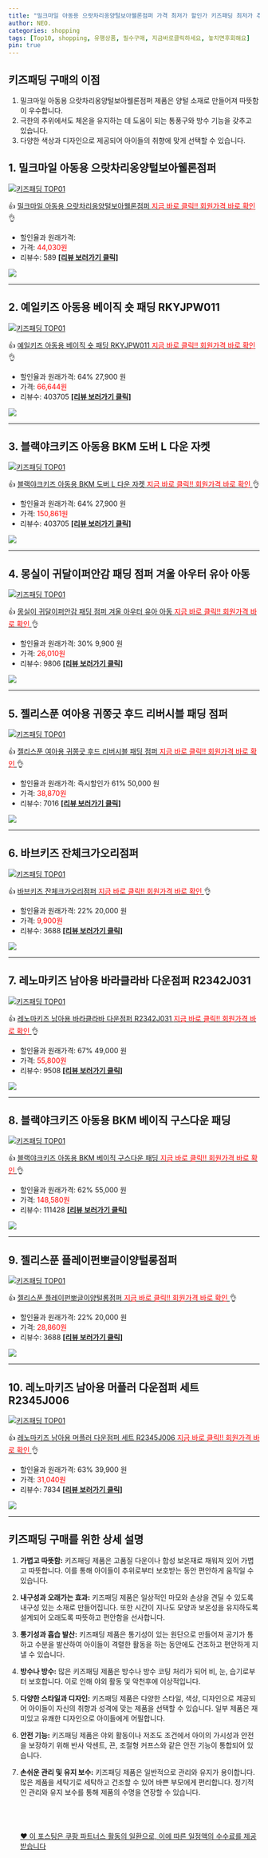 ```yaml
---
title: "밀크마일 아동용 으랏차리옹양털보아웰론점퍼 가격 최저가 할인가 키즈패딩 최저가 추천 제품 비교"
author: NEO.
categories: shopping
tags: [Top10, shopping, 유행상품, 필수구매, 지금바로클릭하세요, 놓치면후회해요]
pin: true
---
```

## 키즈패딩 구매의 이점
1. 밀크마일 아동용 으랏차리옹양털보아웰론점퍼 제품은 양털 소재로 만들어져 따뜻함이 우수합니다.
2. 극한의 추위에서도 체온을 유지하는 데 도움이 되는 통풍구와 방수 기능을 갖추고 있습니다.
3. 다양한 색상과 디자인으로 제공되어 아이들의 취향에 맞게 선택할 수 있습니다.

   

## 1. 밀크마일 아동용 으랏차리옹양털보아웰론점퍼

[![키즈패딩 TOP01](https://thumbnail7.coupangcdn.com/thumbnails/remote/490x490ex/image/vendor_inventory/e12d/a7244e29ae731667ad71ce2e180ac6bfeba73bb68a328467b28015b083f3.jpg)](https://link.coupang.com/re/AFFSDP?lptag=AF3617701&subid=GithubCoopas&pageKey=6708853573&traceid=V0-153&itemId=15567420380&vendorItemId=87199886921)


👍 [밀크마일 아동용 으랏차리옹양털보아웰론점퍼 <font color=red> 지금 바로 클릭!! 회원가격 바로 확인 </font> ](https://link.coupang.com/re/AFFSDP?lptag=AF3617701&subid=GithubCoopas&pageKey=6708853573&traceid=V0-153&itemId=15567420380&vendorItemId=87199886921) 👌 


- 할인율과 원래가격: 
- 가격: <span style='color:red'>44,030원</span>
- 리뷰수: 589  [**[리뷰 보러가기 클릭]**](https://link.coupang.com/re/AFFSDP?lptag=AF3617701&subid=GithubCoopas&pageKey=6708853573&traceid=V0-153&itemId=15567420380&vendorItemId=87199886921)

[![](/discount_price.png)](https://link.coupang.com/re/AFFSDP?lptag=AF3617701&subid=GithubCoopas&pageKey=6708853573&traceid=V0-153&itemId=15567420380&vendorItemId=87199886921)

---


   

## 2. 예일키즈 아동용 베이직 숏 패딩 RKYJPW011

[![키즈패딩 TOP01](https://thumbnail8.coupangcdn.com/thumbnails/remote/490x490ex/image/retail/images/2023/11/09/17/8/187cd85d-1ea9-4751-b8f7-39229212ef28.jpg)](https://link.coupang.com/re/AFFSDP?lptag=AF3617701&subid=GithubCoopas&pageKey=7694183270&traceid=V0-153&itemId=20650885875&vendorItemId=87723938438)


👍 [예일키즈 아동용 베이직 숏 패딩 RKYJPW011 <font color=red> 지금 바로 클릭!! 회원가격 바로 확인 </font> ](https://link.coupang.com/re/AFFSDP?lptag=AF3617701&subid=GithubCoopas&pageKey=7694183270&traceid=V0-153&itemId=20650885875&vendorItemId=87723938438) 👌 


- 할인율과 원래가격: 64%  27,900   원
- 가격: <span style='color:red'>66,644원</span>
- 리뷰수: 403705  [**[리뷰 보러가기 클릭]**](https://link.coupang.com/re/AFFSDP?lptag=AF3617701&subid=GithubCoopas&pageKey=7694183270&traceid=V0-153&itemId=20650885875&vendorItemId=87723938438)

[![](/discount_price.png)](https://link.coupang.com/re/AFFSDP?lptag=AF3617701&subid=GithubCoopas&pageKey=7694183270&traceid=V0-153&itemId=20650885875&vendorItemId=87723938438)

---


   

## 3. 블랙야크키즈 아동용 BKM 도버 L 다운 자켓

[![키즈패딩 TOP01](https://thumbnail9.coupangcdn.com/thumbnails/remote/490x490ex/image/retail/images/1507926920578171-ec18511c-53db-4184-b9f4-2114c7aeb7c1.jpg)](https://link.coupang.com/re/AFFSDP?lptag=AF3617701&subid=GithubCoopas&pageKey=7547941576&traceid=V0-153&itemId=19857331238&vendorItemId=87186898629)


👍 [블랙야크키즈 아동용 BKM 도버 L 다운 자켓 <font color=red> 지금 바로 클릭!! 회원가격 바로 확인 </font> ](https://link.coupang.com/re/AFFSDP?lptag=AF3617701&subid=GithubCoopas&pageKey=7547941576&traceid=V0-153&itemId=19857331238&vendorItemId=87186898629) 👌 


- 할인율과 원래가격: 64%  27,900   원
- 가격: <span style='color:red'>150,861원</span>
- 리뷰수: 403705  [**[리뷰 보러가기 클릭]**](https://link.coupang.com/re/AFFSDP?lptag=AF3617701&subid=GithubCoopas&pageKey=7547941576&traceid=V0-153&itemId=19857331238&vendorItemId=87186898629)

[![](/discount_price.png)](https://link.coupang.com/re/AFFSDP?lptag=AF3617701&subid=GithubCoopas&pageKey=7547941576&traceid=V0-153&itemId=19857331238&vendorItemId=87186898629)

---


   

## 4. 몽실이 귀달이퍼안감 패딩 점퍼 겨울 아우터 유아 아동

[![키즈패딩 TOP01](https://thumbnail9.coupangcdn.com/thumbnails/remote/490x490ex/image/vendor_inventory/24d9/36d4eec52500c892fbae031b18b89bd48e163d81323135e325c88d93913c.jpg)](https://link.coupang.com/re/AFFSDP?lptag=AF3617701&subid=GithubCoopas&pageKey=6868302278&traceid=V0-153&itemId=16422122288&vendorItemId=83612994372)


👍 [몽실이 귀달이퍼안감 패딩 점퍼 겨울 아우터 유아 아동 <font color=red> 지금 바로 클릭!! 회원가격 바로 확인 </font> ](https://link.coupang.com/re/AFFSDP?lptag=AF3617701&subid=GithubCoopas&pageKey=6868302278&traceid=V0-153&itemId=16422122288&vendorItemId=83612994372) 👌 


- 할인율과 원래가격: 30%  9,900   원
- 가격: <span style='color:red'>26,010원</span>
- 리뷰수: 9806  [**[리뷰 보러가기 클릭]**](https://link.coupang.com/re/AFFSDP?lptag=AF3617701&subid=GithubCoopas&pageKey=6868302278&traceid=V0-153&itemId=16422122288&vendorItemId=83612994372)

[![](/discount_price.png)](https://link.coupang.com/re/AFFSDP?lptag=AF3617701&subid=GithubCoopas&pageKey=6868302278&traceid=V0-153&itemId=16422122288&vendorItemId=83612994372)

---


   

## 5. 젤리스푼 여아용 귀쫑긋 후드 리버시블 패딩 점퍼

[![키즈패딩 TOP01](https://thumbnail7.coupangcdn.com/thumbnails/remote/490x490ex/image/vendor_inventory/9d89/a8c564495e97f79f5fed7a920696c0ffb6f8900d838ed6f54afc5471760c.jpg)](https://link.coupang.com/re/AFFSDP?lptag=AF3617701&subid=GithubCoopas&pageKey=6827338737&traceid=V0-153&itemId=16198589530&vendorItemId=83529247052)


👍 [젤리스푼 여아용 귀쫑긋 후드 리버시블 패딩 점퍼 <font color=red> 지금 바로 클릭!! 회원가격 바로 확인 </font> ](https://link.coupang.com/re/AFFSDP?lptag=AF3617701&subid=GithubCoopas&pageKey=6827338737&traceid=V0-153&itemId=16198589530&vendorItemId=83529247052) 👌 


- 할인율과 원래가격: 즉시할인가 61%  50,000   원
- 가격: <span style='color:red'>38,870원</span>
- 리뷰수: 7016  [**[리뷰 보러가기 클릭]**](https://link.coupang.com/re/AFFSDP?lptag=AF3617701&subid=GithubCoopas&pageKey=6827338737&traceid=V0-153&itemId=16198589530&vendorItemId=83529247052)

[![](/discount_price.png)](https://link.coupang.com/re/AFFSDP?lptag=AF3617701&subid=GithubCoopas&pageKey=6827338737&traceid=V0-153&itemId=16198589530&vendorItemId=83529247052)

---


   

## 6. 바브키즈 잔체크가오리점퍼

[![키즈패딩 TOP01](https://thumbnail6.coupangcdn.com/thumbnails/remote/490x490ex/image/vendor_inventory/15a1/42386a49bfb0552e77df36dcffa140da029977cc8ab5fc6e3ad8e304617e.jpg)](https://link.coupang.com/re/AFFSDP?lptag=AF3617701&subid=GithubCoopas&pageKey=6810232977&traceid=V0-153&itemId=16107783658&vendorItemId=87781296019)


👍 [바브키즈 잔체크가오리점퍼 <font color=red> 지금 바로 클릭!! 회원가격 바로 확인 </font> ](https://link.coupang.com/re/AFFSDP?lptag=AF3617701&subid=GithubCoopas&pageKey=6810232977&traceid=V0-153&itemId=16107783658&vendorItemId=87781296019) 👌 


- 할인율과 원래가격: 22%  20,000   원
- 가격: <span style='color:red'>9,900원</span>
- 리뷰수: 3688  [**[리뷰 보러가기 클릭]**](https://link.coupang.com/re/AFFSDP?lptag=AF3617701&subid=GithubCoopas&pageKey=6810232977&traceid=V0-153&itemId=16107783658&vendorItemId=87781296019)

[![](/discount_price.png)](https://link.coupang.com/re/AFFSDP?lptag=AF3617701&subid=GithubCoopas&pageKey=6810232977&traceid=V0-153&itemId=16107783658&vendorItemId=87781296019)

---


   

## 7. 레노마키즈 남아용 바라클라바 다운점퍼 R2342J031

[![키즈패딩 TOP01](https://thumbnail7.coupangcdn.com/thumbnails/remote/490x490ex/image/retail/images/2023/11/07/15/0/879a3579-b4cf-49f1-91b5-46064417adb8.jpg)](https://link.coupang.com/re/AFFSDP?lptag=AF3617701&subid=GithubCoopas&pageKey=7692731650&traceid=V0-153&itemId=20575948077&vendorItemId=87697623005)


👍 [레노마키즈 남아용 바라클라바 다운점퍼 R2342J031 <font color=red> 지금 바로 클릭!! 회원가격 바로 확인 </font> ](https://link.coupang.com/re/AFFSDP?lptag=AF3617701&subid=GithubCoopas&pageKey=7692731650&traceid=V0-153&itemId=20575948077&vendorItemId=87697623005) 👌 


- 할인율과 원래가격: 67%  49,000   원
- 가격: <span style='color:red'>55,800원</span>
- 리뷰수: 9508  [**[리뷰 보러가기 클릭]**](https://link.coupang.com/re/AFFSDP?lptag=AF3617701&subid=GithubCoopas&pageKey=7692731650&traceid=V0-153&itemId=20575948077&vendorItemId=87697623005)

[![](/discount_price.png)](https://link.coupang.com/re/AFFSDP?lptag=AF3617701&subid=GithubCoopas&pageKey=7692731650&traceid=V0-153&itemId=20575948077&vendorItemId=87697623005)

---


   

## 8. 블랙야크키즈 아동용 BKM 베이직 구스다운 패딩

[![키즈패딩 TOP01](https://thumbnail9.coupangcdn.com/thumbnails/remote/490x490ex/image/retail/images/2023/09/21/17/1/9347588c-312f-495c-a822-ba9d8d184ffd.jpg)](https://link.coupang.com/re/AFFSDP?lptag=AF3617701&subid=GithubCoopas&pageKey=7610768840&traceid=V0-153&itemId=20168159131&vendorItemId=87260418979)


👍 [블랙야크키즈 아동용 BKM 베이직 구스다운 패딩 <font color=red> 지금 바로 클릭!! 회원가격 바로 확인 </font> ](https://link.coupang.com/re/AFFSDP?lptag=AF3617701&subid=GithubCoopas&pageKey=7610768840&traceid=V0-153&itemId=20168159131&vendorItemId=87260418979) 👌 


- 할인율과 원래가격: 62%  55,000   원
- 가격: <span style='color:red'>148,580원</span>
- 리뷰수: 111428  [**[리뷰 보러가기 클릭]**](https://link.coupang.com/re/AFFSDP?lptag=AF3617701&subid=GithubCoopas&pageKey=7610768840&traceid=V0-153&itemId=20168159131&vendorItemId=87260418979)

[![](/discount_price.png)](https://link.coupang.com/re/AFFSDP?lptag=AF3617701&subid=GithubCoopas&pageKey=7610768840&traceid=V0-153&itemId=20168159131&vendorItemId=87260418979)

---


   

## 9. 젤리스푼 플레이펀뽀글이양털롱점퍼

[![키즈패딩 TOP01](https://thumbnail9.coupangcdn.com/thumbnails/remote/490x490ex/image/vendor_inventory/b0b3/ee39a39d8d29b65a0004b3b4cd62eefb0dd94862c65fb1a341fd9d041e0a.jpg)](https://link.coupang.com/re/AFFSDP?lptag=AF3617701&subid=GithubCoopas&pageKey=6124597586&traceid=V0-153&itemId=11634316978&vendorItemId=78908859781)


👍 [젤리스푼 플레이펀뽀글이양털롱점퍼 <font color=red> 지금 바로 클릭!! 회원가격 바로 확인 </font> ](https://link.coupang.com/re/AFFSDP?lptag=AF3617701&subid=GithubCoopas&pageKey=6124597586&traceid=V0-153&itemId=11634316978&vendorItemId=78908859781) 👌 


- 할인율과 원래가격: 22%  20,000   원
- 가격: <span style='color:red'>28,860원</span>
- 리뷰수: 3688  [**[리뷰 보러가기 클릭]**](https://link.coupang.com/re/AFFSDP?lptag=AF3617701&subid=GithubCoopas&pageKey=6124597586&traceid=V0-153&itemId=11634316978&vendorItemId=78908859781)

[![](/discount_price.png)](https://link.coupang.com/re/AFFSDP?lptag=AF3617701&subid=GithubCoopas&pageKey=6124597586&traceid=V0-153&itemId=11634316978&vendorItemId=78908859781)

---


   

## 10. 레노마키즈 남아용 머플러 다운점퍼 세트 R2345J006

[![키즈패딩 TOP01](https://thumbnail7.coupangcdn.com/thumbnails/remote/490x490ex/image/retail/images/751248408937398-0b78effc-6e35-4707-91c5-c61d12bd366b.jpg)](https://link.coupang.com/re/AFFSDP?lptag=AF3617701&subid=GithubCoopas&pageKey=7616949370&traceid=V0-153&itemId=20601297945&vendorItemId=87676025872)


👍 [레노마키즈 남아용 머플러 다운점퍼 세트 R2345J006 <font color=red> 지금 바로 클릭!! 회원가격 바로 확인 </font> ](https://link.coupang.com/re/AFFSDP?lptag=AF3617701&subid=GithubCoopas&pageKey=7616949370&traceid=V0-153&itemId=20601297945&vendorItemId=87676025872) 👌 


- 할인율과 원래가격: 63%  39,900   원
- 가격: <span style='color:red'>31,040원</span>
- 리뷰수: 7834  [**[리뷰 보러가기 클릭]**](https://link.coupang.com/re/AFFSDP?lptag=AF3617701&subid=GithubCoopas&pageKey=7616949370&traceid=V0-153&itemId=20601297945&vendorItemId=87676025872)

[![](/discount_price.png)](https://link.coupang.com/re/AFFSDP?lptag=AF3617701&subid=GithubCoopas&pageKey=7616949370&traceid=V0-153&itemId=20601297945&vendorItemId=87676025872)

---
## 키즈패딩 구매를 위한 상세 설명
1. **가볍고 따뜻함:** 키즈패딩 제품은 고품질 다운이나 합성 보온재로 채워져 있어 가볍고 따뜻합니다. 이를 통해 아이들이 추위로부터 보호받는 동안 편안하게 움직일 수 있습니다.

2. **내구성과 오래가는 효과:** 키즈패딩 제품은 일상적인 마모와 손상을 견딜 수 있도록 내구성 있는 소재로 만들어집니다. 또한 시간이 지나도 모양과 보온성을 유지하도록 설계되어 오래도록 따뜻하고 편안함을 선사합니다.

3. **통기성과 흡습 발산:** 키즈패딩 제품은 통기성이 있는 원단으로 만들어져 공기가 통하고 수분을 발산하여 아이들이 격렬한 활동을 하는 동안에도 건조하고 편안하게 지낼 수 있습니다.

4. **방수나 방수:** 많은 키즈패딩 제품은 방수나 방수 코팅 처리가 되어 비, 눈, 습기로부터 보호합니다. 이로 인해 야외 활동 및 악천후에 이상적입니다.

5. **다양한 스타일과 디자인:** 키즈패딩 제품은 다양한 스타일, 색상, 디자인으로 제공되어 아이들이 자신의 취향과 성격에 맞는 제품을 선택할 수 있습니다. 일부 제품은 재미있고 유쾌한 디자인으로 아이들에게 어필합니다.

6. **안전 기능:** 키즈패딩 제품은 야외 활동이나 저조도 조건에서 아이의 가시성과 안전을 보장하기 위해 반사 악센트, 끈, 조절형 커프스와 같은 안전 기능이 통합되어 있습니다.

7. **손쉬운 관리 및 유지 보수:** 키즈패딩 제품은 일반적으로 관리와 유지가 용이합니다. 많은 제품을 세탁기로 세탁하고 건조할 수 있어 바쁜 부모에게 편리합니다. 정기적인 관리와 유지 보수를 통해 제품의 수명을 연장할 수 있습니다.<br><br><br><br><br> [ ❤  이 포스팅은 쿠팡 파트너스 활동의 일환으로, 이에 따른 일정액의 수수료를 제공받습니다](https://link.coupang.com/a/bcEFyh)
